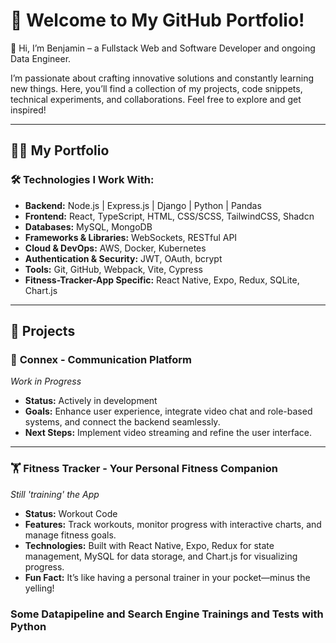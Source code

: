 # 🚀 **Welcome to My GitHub Portfolio!**

👋 Hi, I’m Benjamin – a Fullstack Web and Software Developer and ongoing Data Engineer.

I’m passionate about crafting innovative solutions and constantly learning new things. Here, you’ll find a collection of my projects, code snippets, technical experiments, and collaborations. Feel free to explore and get inspired! 

---

## 👨‍💻 **My Portfolio**

### 🛠 **Technologies I Work With:**

- **Backend:** Node.js | Express.js | Django | Python | Pandas
- **Frontend:** React, TypeScript, HTML, CSS/SCSS, TailwindCSS, Shadcn
- **Databases:** MySQL, MongoDB
- **Frameworks & Libraries:** WebSockets, RESTful API
- **Cloud & DevOps:** AWS, Docker, Kubernetes
- **Authentication & Security:** JWT, OAuth, bcrypt
- **Tools:** Git, GitHub, Webpack, Vite, Cypress
- **Fitness-Tracker-App Specific:** React Native, Expo, Redux, SQLite, Chart.js

---

## 📂 **Projects**

### 🚀 **Connex - Communication Platform**

_Work in Progress_

- **Status:** Actively in development
- **Goals:** Enhance user experience, integrate video chat and role-based systems, and connect the backend seamlessly.
- **Next Steps:** Implement video streaming and refine the user interface.

---

### 🏋️ **Fitness Tracker - Your Personal Fitness Companion**

_Still 'training' the App_

- **Status:** Workout Code
- **Features:** Track workouts, monitor progress with interactive charts, and manage fitness goals.
- **Technologies:** Built with React Native, Expo, Redux for state management, MySQL for data storage, and Chart.js for visualizing progress.
- **Fun Fact:** It’s like having a personal trainer in your pocket—minus the yelling!

### Some Datapipeline and Search Engine Trainings and Tests with Python
